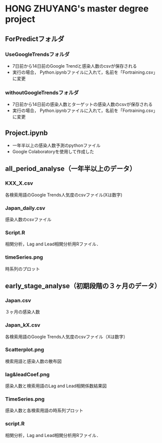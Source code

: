 # HONG ZHUYANG's master degree project
## ForPredictフォルダ
### UseGoogleTrendsフォルダ
- 7日前から14日前のGoogle Trendと感染人数のcsvが保存される
- 実行の場合， Python.ipynbファイルに入れて，名前を「Fortraining.csv」に変更
### withoutGoogleTrendsフォルダ
- 7日前から14日前の感染人数とターゲットの感染人数のcsvが保存される
- 実行の場合， Python.ipynbファイルに入れて，名前を「Fortraining.csv」に変更
## Project.ipynb
- 一年半以上の感染人数予測のpythonファイル
- Google Colaboratoryを使用して作成した
## all_period_analyse（一年半以上のデータ）
### KXX_X.csv
各検索用語のGoogle Trends人気度のcsvファイル(Xは数字)
### Japan_daily.csv
感染人数のcsvファイル
### Script.R
相関分析，Lag and Lead相関分析用Rファイル．
### timeSeries.png
時系列のプロット
## early_stage_analyse（初期段階の３ヶ月のデータ）
### Japan.csv
３ヶ月の感染人数
### Japan_kX.csv
各検索用語のGoogle Trends人気度のcsvファイル（Xは数字）
### Scatterplot.png
検索用語と感染人数の散布図
### lag&leadCoef.png
感染人数と検索用語のLag and Lead相関係数結果図
### TimeSeries.png
感染人数と各検索用語の時系列プロット
### script.R
相関分析，Lag and Lead相関分析用Rファイル．
